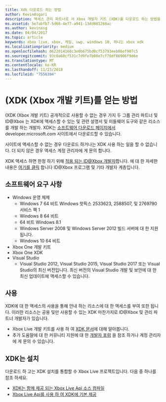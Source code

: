 ```yaml
---
title: Xdk 다운로드 하는 방법
author: KevinAsgari
description: 액세스 관리 파트너로 서 Xbox 개발자 키트 (XDK)를 다운로드 하는 방법을 알아봅니다.
ms.assetid: 5e7abfb7-5d68-4e77-a941-13dd081268ac
ms.author: kevinasg
ms.date: 04/04/2017
ms.topic: article
keywords: xbox live, xbox, 게임, uwp, windows 10, 하나는 xbox xdk
ms.localizationpriority: medium
ms.openlocfilehash: 0622014160c3e0b675bd0cf53793eeb06ef907c5
ms.sourcegitcommit: 93c0a60cf531c7d9fe7b00e7cf78df86906f9d6e
ms.translationtype: MT
ms.contentlocale: ko-KR
ms.lasthandoff: 11/23/2018
ms.locfileid: "7556304"
---
```

# <a name="how-to-get-the-xbox-development-kit-xdk"></a>(XDK (Xbox 개발 키트)를 얻는 방법

(XDK (Xbox 개발 키트) 공개적으로 사용할 수 없는 경우 가지 두 그룹 관리 파트너 및 ID@Xbox 는 XDK에 액세스할 수 있는 및 관련 설명서 및 미들웨어 도구와 같은 리소스를 개발 하는 개발자. XDK는 [소프트웨어 다운로드 페이지에서](https://developer.microsoft.com/en-us/games/xbox/partner/resources-softwaredownloads) developer.microsoft.com 사이트에서 다운로드할 수 있습니다.

사이트에 액세스할 수 없는 경우 다운로드 하거나는 XDK 사용 하는 일을 할 수 없습니다. 더 되지 않은 경우 액세스 계정 관리자에 게 문의 합니다.

XDK 액세스 하면 한정 하기 위해 [적용 되는 ID@Xbox 개발자](https://www.xbox.com/en-us/Developers/id)합니다.
에 대 한 자세한 내용은 [여기를 클릭](../developer-program-overview.md) 합니다 ID@Xbox 프로그램 및 기타 개발자 계층입니다.

## <a name="software-requirements"></a>소프트웨어 요구 사항

- Windows 운영 체제
    - Windows 7 64 비트 Windows 핫픽스 2533623, 2588507, 및 2769790 서비스 팩 1
    - Windows 8 64 비트
    - 64 비트 Windows 8.1
    - Windows Server 2008 및 Windows Server 2012 빌드 서버에 대 한 지원 됩니다.
    - Windows 10 64 비트
- Xbox One 개발 키트
- Xbox One XDK
- Visual Studio
    - Visual Studio 2012, Visual Studio 2015, Visual Studio 2017 또는 Visual Studio의 최신 버전입니다. 최신 버전의 Visual Studio 개발 및 보안에 대 한 최신 업데이트에 액세스할 수 있습니다.

## <a name="use"></a>사용

XDK에 대 한 액세스의 사용을 통해 안내 하는 리소스에 대 한 액세스를 부여 또한 됩니다. 이러한 리소스는 공용 및만 사용할 수 있는 XDK 마찬가지로 ID@Xbox 및 관리 파트너 개발자가 있습니다.

- Xbox Live 개발 키트를 사용 하 여 [XDK 문서](https://developer.microsoft.com/en-us/games/xbox/partner/development-documentation)에 대해 알아봅니다.
- 추가 도움말에 대 한 커뮤니티 지원에 대 한 [개발자 포럼](https://forums.xboxlive.com/index.html) 을 참조 하거나 계정 관리자에 게 문의 수 있습니다.

## <a name="install-the-xdk"></a>XDK는 설치

다운로드 하 고는 XDK 설치를 통합할 수 Xbox Live 프로젝트입니다.  다음 중 하나를 참조 하세요.
- [XDK는 함께 제공 되는 Xbox Live Api 소스 컴파일](compile-the-xdk-xbox-live-api-source.md)
- [Xbox Live Api를 사용 하 여 XDK에 기본 제공](using-xbox-live-apis-built-into-the-xdk.md)